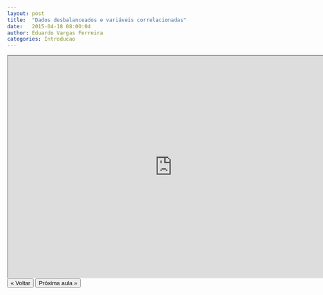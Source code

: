 ```yaml
---
layout: post
title:  "Dados desbalanceados e variáveis correlacionadas"
date:   2015-04-18 08:00:04
author: Eduardo Vargas Ferreira
categories: Introducao
---
```


<center>
<iframe width="760" height="515" src="https://www.youtube.com/embed/qhPnmE8H_iA?autoplay=0"> </iframe>
</center>


<FORM>
<INPUT Type="BUTTON" align="left" Value="&laquo; Voltar" Onclick="window.location.href='https://eduardoleg.github.io/ML4all/1parte/'">
<INPUT Type="BUTTON" align="left" Value="Próxima aula &raquo;" Onclick="window.location.href='https://eduardoleg.github.io/ML4all/introducao/2015/04/18/aula5.html'">
</FORM>

